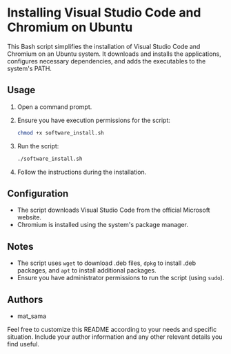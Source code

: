# Installing Visual Studio Code and Chromium on Ubuntu

This Bash script simplifies the installation of Visual Studio Code and Chromium on an Ubuntu system. It downloads and installs the applications, configures necessary dependencies, and adds the executables to the system's PATH.

## Usage

1. Open a command prompt.

2. Ensure you have execution permissions for the script:

    ```bash
    chmod +x software_install.sh
    ```

3. Run the script:

    ```bash
    ./software_install.sh
    ```

4. Follow the instructions during the installation.

## Configuration

- The script downloads Visual Studio Code from the official Microsoft website.
- Chromium is installed using the system's package manager.

## Notes

- The script uses `wget` to download .deb files, `dpkg` to install .deb packages, and `apt` to install additional packages.
- Ensure you have administrator permissions to run the script (using `sudo`).

## Authors

- mat_sama

Feel free to customize this README according to your needs and specific situation. Include your author information and any other relevant details you find useful.
